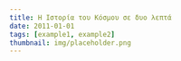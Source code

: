 ```yaml
---
title: Η Ιστορία του Κόσμου σε δυο λεπτά
date: 2011-01-01
tags: [example1, example2]
thumbnail: img/placeholder.png
---
```

<iframe width="420" height="315" src="http://www.youtube.com/embed/MrqqD_Tsy4Q" frameborder="0" allowfullscreen="></iframe>

